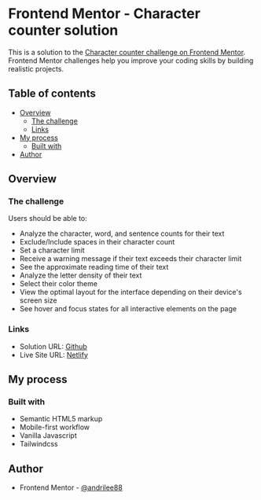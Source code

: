 # Frontend Mentor - Character counter solution

This is a solution to the [Character counter challenge on Frontend Mentor](https://www.frontendmentor.io/challenges/character-counter-znSgeWs_i6). Frontend Mentor challenges help you improve your coding skills by building realistic projects. 

## Table of contents

- [Overview](#overview)
  - [The challenge](#the-challenge)
  - [Links](#links)
- [My process](#my-process)
  - [Built with](#built-with)
- [Author](#author)


## Overview

### The challenge

Users should be able to:

- Analyze the character, word, and sentence counts for their text
- Exclude/Include spaces in their character count
- Set a character limit
- Receive a warning message if their text exceeds their character limit
- See the approximate reading time of their text
- Analyze the letter density of their text
- Select their color theme
- View the optimal layout for the interface depending on their device's screen size
- See hover and focus states for all interactive elements on the page



### Links

- Solution URL: [Github](https://github.com/Andrilee88/Frontmentor-Character-Counter-Solution.git)
- Live Site URL: [Netlify](https://frontmentor-character-counter.netlify.app/)

## My process

### Built with

- Semantic HTML5 markup
- Mobile-first workflow
- Vanilla Javascript
- Tailwindcss

## Author

- Frontend Mentor - [@andrilee88](https://www.frontendmentor.io/profile/Andrilee88)


